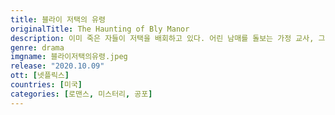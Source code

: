```yaml
---
title: 블라이 저택의 유령
originalTitle: The Haunting of Bly Manor
description: 이미 죽은 자들이 저택을 배회하고 있다. 어린 남매를 돌보는 가정 교사, 그녀에게 손짓하는 음산한 비밀의 심연. 《힐 하우스의 유령》 제작자가 선보이는 고딕 로맨스다.
genre: drama
imgname: 블라이저택의유령.jpeg
release: "2020.10.09"
ott: [넷플릭스]
countries: [미국]
categories: [로맨스, 미스터리, 공포]
---
```

